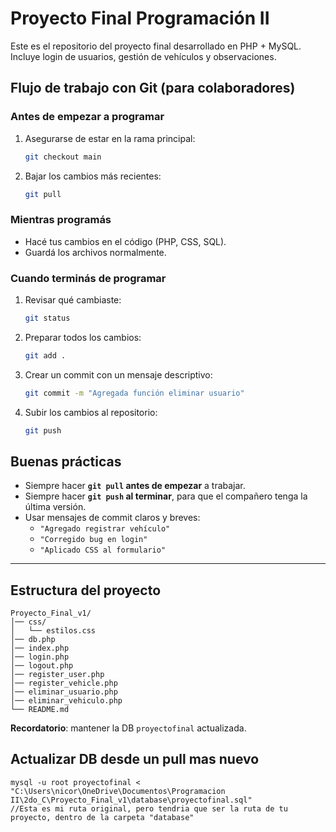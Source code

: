 # Proyecto Final Programación II

Este es el repositorio del proyecto final desarrollado en PHP + MySQL.  
Incluye login de usuarios, gestión de vehículos y observaciones.

## Flujo de trabajo con Git (para colaboradores)

### Antes de empezar a programar
1. Asegurarse de estar en la rama principal:
   ```bash
   git checkout main
   ```
2. Bajar los cambios más recientes:
   ```bash
   git pull
   ```

### Mientras programás
- Hacé tus cambios en el código (PHP, CSS, SQL).
- Guardá los archivos normalmente.

### Cuando terminás de programar
1. Revisar qué cambiaste:
   ```bash
   git status
   ```
2. Preparar todos los cambios:
   ```bash
   git add .
   ```
3. Crear un commit con un mensaje descriptivo:
   ```bash
   git commit -m "Agregada función eliminar usuario"
   ```
4. Subir los cambios al repositorio:
   ```bash
   git push
   ```

## Buenas prácticas
- Siempre hacer **`git pull` antes de empezar** a trabajar.  
- Siempre hacer **`git push` al terminar**, para que el compañero tenga la última versión.  
- Usar mensajes de commit claros y breves:
  - `"Agregado registrar vehículo"`
  - `"Corregido bug en login"`
  - `"Aplicado CSS al formulario"`

---

## Estructura del proyecto
```
Proyecto_Final_v1/
│── css/
│   └── estilos.css
│── db.php
│── index.php
│── login.php
│── logout.php
│── register_user.php
│── register_vehicle.php
│── eliminar_usuario.php
│── eliminar_vehiculo.php
└── README.md
```

**Recordatorio**: mantener la DB `proyectofinal` actualizada.  

## Actualizar DB desde un pull mas nuevo
```
mysql -u root proyectofinal < "C:\Users\nicor\OneDrive\Documentos\Programacion II\2do_C\Proyecto_Final_v1\database\proyectofinal.sql"
//Esta es mi ruta original, pero tendria que ser la ruta de tu proyecto, dentro de la carpeta "database"
```